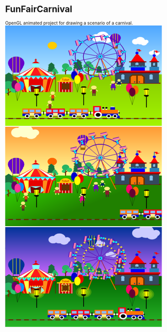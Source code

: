 # FunFairCarnival
OpenGL animated project for drawing a scenario of a carnival.
![](image/01.png)
![](image/02.png)
![](image/03.png)
